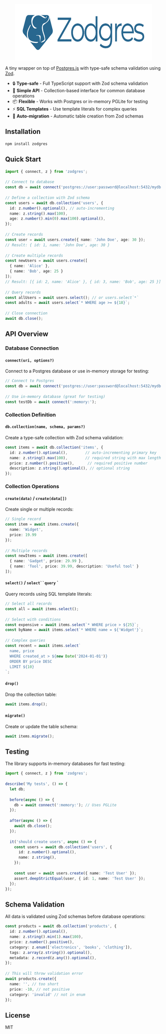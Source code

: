 
<div align="center">
<img width="440" height="180" alt="Zod + Postgres" src="https://github.com/endel/zodgres/blob/main/zodgres.png?raw=1">
</div>

A tiny wrapper on top of [Postgres.js](https://github.com/porsager/postgres) with type-safe schema validation using [Zod](https://github.com/colinhacks/zod/).

- 🔒 **Type-safe** - Full TypeScript support with Zod schema validation
- 🚀 **Simple API** - Collection-based interface for common database operations
- 📦 **Flexible** - Works with Postgres or in-memory PGLite for testing
- ⚡ **SQL Templates** - Use template literals for complex queries
- 🔄 **Auto-migration** - Automatic table creation from Zod schemas

## Installation

```bash
npm install zodgres
```

## Quick Start

```typescript
import { connect, z } from 'zodgres';

// Connect to database
const db = await connect('postgres://user:password@localhost:5432/mydb');

// Define a collection with Zod schema
const users = await db.collection('users', {
  id: z.number().optional(), // auto-incrementing
  name: z.string().max(100),
  age: z.number().min(0).max(100).optional(),
});

// Create records
const user = await users.create({ name: 'John Doe', age: 30 });
// Result: { id: 1, name: 'John Doe', age: 30 }

// Create multiple records
const newUsers = await users.create([
  { name: 'Alice' },
  { name: 'Bob', age: 25 }
]);
// Result: [{ id: 2, name: 'Alice' }, { id: 3, name: 'Bob', age: 25 }]

// Query records
const allUsers = await users.select(); // or users.select`*`
const adults = await users.select`* WHERE age >= ${18}`;

// Close connection
await db.close();
```

## API Overview

### Database Connection

#### `connect(uri, options?)`

Connect to a Postgres database or use in-memory storage for testing:

```typescript
// Connect to Postgres
const db = await connect('postgres://user:password@localhost:5432/mydb');

// Use in-memory database (great for testing)
const testDb = await connect(':memory:');
```

### Collection Definition

#### `db.collection(name, schema, params?)`

Create a type-safe collection with Zod schema validation:

```typescript
const items = await db.collection('items', {
  id: z.number().optional(),        // auto-incrementing primary key
  name: z.string().max(100),        // required string with max length
  price: z.number().positive(),      // required positive number
  description: z.string().optional(), // optional string
});
```

### Collection Operations

#### `create(data)` / `create(data[])`

Create single or multiple records:

```typescript
// Single record
const item = await items.create({
  name: 'Widget',
  price: 19.99
});

// Multiple records
const newItems = await items.create([
  { name: 'Gadget', price: 29.99 },
  { name: 'Tool', price: 39.99, description: 'Useful tool' }
]);
```

#### `select()` / `select``query` `

Query records using SQL template literals:

```typescript
// Select all records
const all = await items.select();

// Select with conditions
const expensive = await items.select`* WHERE price > ${25}`;
const byName = await items.select`* WHERE name = ${'Widget'}`;

// Complex queries
const recent = await items.select`
  name, price
  WHERE created_at > ${new Date('2024-01-01')}
  ORDER BY price DESC
  LIMIT ${10}
`;
```

#### `drop()`

Drop the collection table:

```typescript
await items.drop();
```

#### `migrate()`

Create or update the table schema:

```typescript
await items.migrate();
```

## Testing

The library supports in-memory databases for fast testing:

```typescript
import { connect, z } from 'zodgres';

describe('My tests', () => {
  let db;

  before(async () => {
    db = await connect(':memory:'); // Uses PGLite
  });

  after(async () => {
    await db.close();
  });

  it('should create users', async () => {
    const users = await db.collection('users', {
      id: z.number().optional(),
      name: z.string(),
    });

    const user = await users.create({ name: 'Test User' });
    assert.deepStrictEqual(user, { id: 1, name: 'Test User' });
  });
});
```

## Schema Validation

All data is validated using Zod schemas before database operations:

```typescript
const products = await db.collection('products', {
  id: z.number().optional(),
  name: z.string().min(1).max(100),
  price: z.number().positive(),
  category: z.enum(['electronics', 'books', 'clothing']),
  tags: z.array(z.string()).optional(),
  metadata: z.record(z.any()).optional(),
});

// This will throw validation error
await products.create({
  name: '', // too short
  price: -10, // not positive
  category: 'invalid' // not in enum
});
```

## License

MIT

